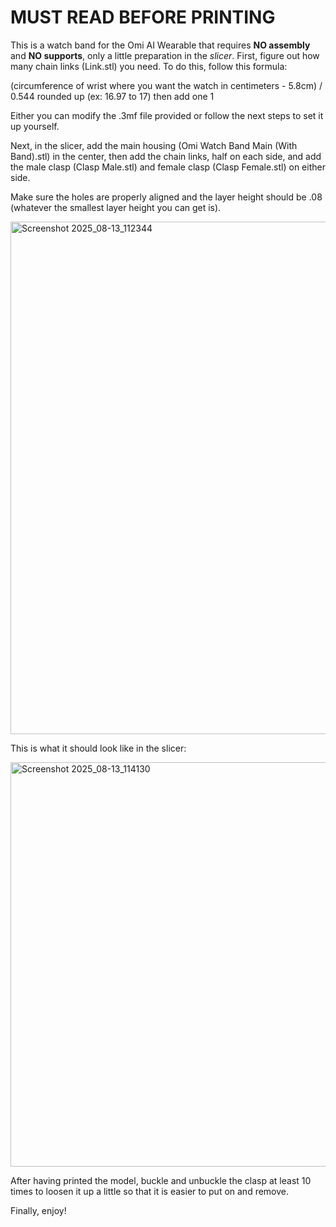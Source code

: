 # MUST READ BEFORE PRINTING

This is a watch band for the Omi AI Wearable that requires **NO assembly** and **NO supports**, only a little preparation in the _slicer_.
First, figure out how many chain links (Link.stl) you need. To do this, follow this formula:

(circumference of wrist where you want the watch in centimeters - 5.8cm) / 0.544 rounded up (ex: 16.97 to 17) then add one 1

Either you can modify the .3mf file provided or follow the next steps to set it up yourself.

Next, in the slicer, add the main housing (Omi Watch Band Main (With Band).stl) in the center, then add the chain links, half on each side, and add the male clasp (Clasp Male.stl) and female clasp (Clasp Female.stl) on either side.

Make sure the holes are properly aligned and the layer height should be .08 (whatever the smallest layer height you can get is).

<img width="600" height="820" alt="Screenshot 2025_08-13_112344" src="https://github.com/user-attachments/assets/78badd56-341b-4fe4-a0a6-5a0b7c5a4bdd" />


This is what it should look like in the slicer:


<img width="600" height="647" alt="Screenshot 2025_08-13_114130" src="https://github.com/user-attachments/assets/fe99ae2b-1e14-4f23-beb2-504412d02d6f" />


After having printed the model, buckle and unbuckle the clasp at least 10 times to loosen it up a little so that it is easier to put on and remove.

Finally, enjoy!

